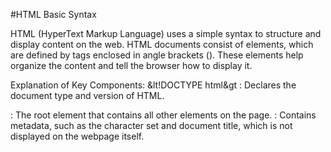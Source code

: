 #HTML Basic Syntax

HTML (HyperText Markup Language) uses a simple syntax to structure and display content on the web. HTML documents consist of elements, which are defined by tags enclosed in angle brackets (<tagname>). These elements help organize the content and tell the browser how to display it.

Explanation of Key Components:
&lt!DOCTYPE html&gt : Declares the document type and version of HTML.
<html>: The root element that contains all other elements on the page.
<head>: Contains metadata, such as the character set and document title, which is not displayed on the webpage itself.
<title>: Defines the title of the page that appears in the browser tab.
<body>: Contains all the visible content of the webpage, such as text, images, links, etc.
<h1>: Represents a top-level heading, used to indicate the main heading of the document.
<p>: Represents a paragraph of text.
By using these basic elements, you can start building and structuring web pages. Additional HTML tags allow you to incorporate media, links, lists, and much more, making it a versatile tool for web development.